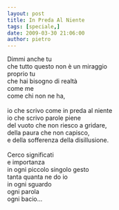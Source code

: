```yaml
---
layout: post
title: In Preda Al Niente
tags: [speciale,]
date: 2009-03-30 21:06:00
author: pietro
---
```

Dimmi anche tu<br/>che tutto questo non è un miraggio<br/>proprio tu<br/>che hai bisogno di realtà<br/>come me<br/>come chi non ne ha,<br/><br/>io che scrivo come in preda al niente<br/>io che scrivo parole piene<br/>del vuoto che non riesco a gridare,<br/>della paura che non capisco,<br/>e della sofferenza della disillusione.<br/><br/>Cerco significati<br/>e importanza<br/>in ogni piccolo singolo gesto<br/>tanta quanta ne do io<br/>in ogni sguardo<br/>ogni parola<br/>ogni bacio...
